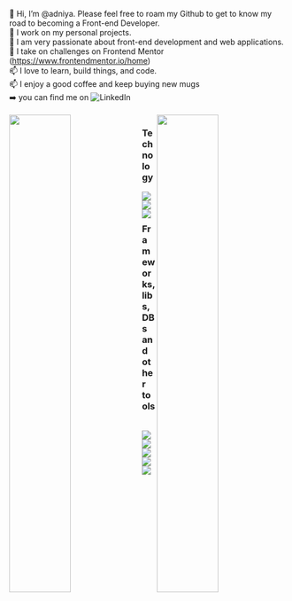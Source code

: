 👋 Hi, I’m @adniya. Please feel free to roam my Github to get to know my road to becoming a Front-end Developer.<br>
👀 I work on my personal projects.<br>
🌱 I am very passionate about front-end development and web applications.<br>
💞️ I take on challenges on Frontend Mentor (https://www.frontendmentor.io/home)<br>
📫 I love to learn, build things, and code.<br>
📫 I enjoy a good coffee and keep buying new mugs<br>
➡️ you can find me on ![LinkedIn](https://img.shields.io/badge/linkedin-%230077B5.svg?style=for-the-badge&logo=linkedin&logoColor=white)<br><br>
<img align="left" width="47%" src="https://github-readme-stats.vercel.app/api?username=adniya&show_icons=true&theme=radical">
<img align="right" width="47%" src="https://github-readme-stats.vercel.app/api/top-langs/?username=adniya&layout=compact">
<h3>Technology</h3>
<img align="left" src="https://img.shields.io/badge/html5-%23E34F26.svg?style=for-the-badge&logo=html5&logoColor=white">
<img align="left" src="https://img.shields.io/badge/css3-%231572B6.svg?style=for-the-badge&logo=css3&logoColor=white">
<img align="left" src="https://img.shields.io/badge/javascript-%23323330.svg?style=for-the-badge&logo=javascript&logoColor=%23F7DF1E"><br><br>
<h3>Frameworks,libs, DBs and other tools</h3><br>
<img align="left" src="https://img.shields.io/badge/jquery-%230769AD.svg?style=for-the-badge&logo=jquery&logoColor=white">
<img align="left" src="https://img.shields.io/badge/bootstrap-%23563D7C.svg?style=for-the-badge&logo=bootstrap&logoColor=white">
<img align="left" src="https://img.shields.io/badge/SASS-hotpink.svg?style=for-the-badge&logo=SASS&logoColor=white">
<img align="left" src="https://img.shields.io/badge/react-%2320232a.svg?style=for-the-badge&logo=react&logoColor=%2361DAFB">
<img align="left" src="https://img.shields.io/badge/redux-%23593d88.svg?style=for-the-badge&logo=redux&logoColor=white">
